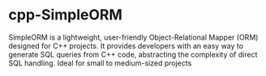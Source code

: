 # cpp-SimpleORM
SimpleORM is a lightweight, user-friendly Object-Relational Mapper (ORM) designed for C++ projects. It provides developers with an easy way to generate SQL queries from C++ code, abstracting the complexity of direct SQL handling. Ideal for small to medium-sized projects
